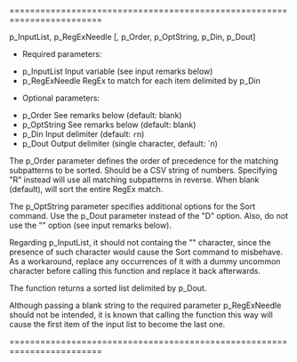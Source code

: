 ========================================================================

 p_InputList, p_RegExNeedle [, p_Order, p_OptString, p_Din, p_Dout]

 + Required parameters:
 - p_InputList      Input variable (see input remarks below)
 - p_RegExNeedle    RegEx to match for each item delimited by p_Din

 + Optional parameters:
 - p_Order          See remarks below (default: blank)
 - p_OptString      See remarks below (default: blank)
 - p_Din            Input delimiter (default: `r`n)
 - p_Dout           Output delimiter (single character, default: `n)

 The p_Order parameter defines the order of precedence for the
 matching subpatterns to be sorted. Should be a CSV string of
 numbers. Specifying "R" instead will use all matching subpatterns
 in reverse. When blank (default), will sort the entire RegEx match.

 The p_OptString parameter specifies additional options for the Sort
 command. Use the p_Dout parameter instead of the "D" option. Also,
 do not use the "\" option (see input remarks below).

 Regarding p_InputList, it should not containg the "\" character,
 since the presence of such character would cause the Sort command
 to misbehave. As a workaround, replace any occurrences of it with
 a dummy uncommon character before calling this function and replace
 it back afterwards.

 The function returns a sorted list delimited by p_Dout.

 Although passing a blank string to the required parameter p_RegExNeedle
 should not be intended, it is known that calling the function this way
 will cause the first item of the input list to become the last one.

========================================================================